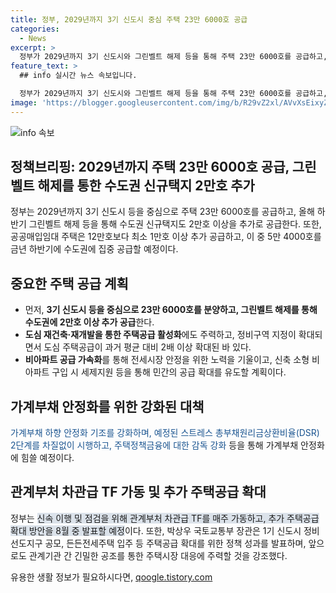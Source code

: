 ```yaml
---
title: 정부, 2029년까지 3기 신도시 중심 주택 23만 6000호 공급
categories:
  - News
excerpt: >
  정부가 2029년까지 3기 신도시와 그린벨트 해제 등을 통해 주택 23만 6000호를 공급하고, 공공매입임대 주택은 추가로 1만호 이상 공급된다고 발표했습니다. 또한, 도심 재건축 및 전세시장 안정을 위한 다양한 정책들이 발표되었는데, 이를 통해 주택 시장을 안정화하고 가격 상승을 억제하겠다는 계획입니다. 관련된 정책들은 신속하게 이행되고, 주택공급 확대 방안은 8월 중에 발표될 예정이며, 이를 통해 가계부채 하향 안정화 기조를 강화할 것으로 보입니다.
feature_text: >
  ## info 실시간 뉴스 속보입니다.

  정부가 2029년까지 3기 신도시와 그린벨트 해제 등을 통해 주택 23만 6000호를 공급하고, 공공매입임대 주택은 추가로 1만호 이상 공급된다고 발표했습니다. 또한, 도심 재건축 및 전세시장 안정을 위한 다양한 정책들이 발표되었는데, 이를 통해 주택 시장을 안정화하고 가격 상승을 억제하겠다는 계획입니다. 관련된 정책들은 신속하게 이행되고, 주택공급 확대 방안은 8월 중에 발표될 예정이며, 이를 통해 가계부채 하향 안정화 기조를 강화할 것으로 보입니다.
image: 'https://blogger.googleusercontent.com/img/b/R29vZ2xl/AVvXsEixyZcFfHzMRdzZMjFBmAUKJYCLCGyLL1o632UiGVXcaFdKo_bkvkuCioo0uUKlGfBVcT3P84aROyZIXSBEx3Aw5nCQ3pTgDom1WDC4m8eifvWiAmWEEVb4x6G_l8C0QH225ldMjyaFvpxGEBGNO37VmDTDMHGhJPq73UglMfDca1-0aw/s1600/blogspot.png'
---
```


<p><img src="https://blogger.googleusercontent.com/img/b/R29vZ2xl/AVvXsEixyZcFfHzMRdzZMjFBmAUKJYCLCGyLL1o632UiGVXcaFdKo_bkvkuCioo0uUKlGfBVcT3P84aROyZIXSBEx3Aw5nCQ3pTgDom1WDC4m8eifvWiAmWEEVb4x6G_l8C0QH225ldMjyaFvpxGEBGNO37VmDTDMHGhJPq73UglMfDca1-0aw/s1600/blogspot.png" alt="info 속보" /></p>

<h2 data-ke-size="size26">정책브리핑: 2029년까지 주택 23만 6000호 공급, 그린벨트 해제를 통한 수도권 신규택지 2만호 추가</h2>

<p data-ke-size="size16">정부는 2029년까지 3기 신도시 등을 중심으로 주택 23만 6000호를 공급하고, 올해 하반기 그린벨트 해제 등을 통해 수도권 신규택지도 2만호 이상을 추가로 공급한다. 또한, 공공매입임대 주택은 12만호보다 최소 1만호 이상 추가 공급하고, 이 중 5만 4000호를 금년 하반기에 수도권에 집중 공급할 예정이다.</p>

<h2 data-ke-size="size24">중요한 주택 공급 계획</h2>

<ul>
  <li>먼저, <b>3기 신도시 등을 중심으로 23만 6000호를 분양하고, 그린벨트 해제를 통해 수도권에 2만호 이상 추가 공급</b>한다.</li>
  <li><b>도심 재건축·재개발을 통한 주택공급 활성화</b>에도 주력하고, 정비구역 지정이 확대되면서 도심 주택공급이 과거 평균 대비 2배 이상 확대된 바 있다.</li>
  <li><b>비아파트 공급 가속화</b>를 통해 전세시장 안정을 위한 노력을 기울이고, 신축 소형 비아파트 구입 시 세제지원 등을 통해 민간의 공급 확대를 유도할 계획이다.</li>
</ul>

<h2 data-ke-size="size24">가계부채 안정화를 위한 강화된 대책</h2>

<p data-ke-size="size16"><span style="color: #1a5490;">가계부채 하향 안정화 기조를 강화하며, 예정된 스트레스 총부채원리금상환비율(DSR) 2단계를 차질없이 시행하고, 주택정책금융에 대한 감독 강화</span> 등을 통해 가계부채 안정화에 힘쓸 예정이다.</p>

<h2 data-ke-size="size24">관계부처 차관급 TF 가동 및 추가 주택공급 확대</h2>

<p data-ke-size="size16">정부는 <span style="background-color: #21538527;">신속 이행 및 점검을 위해 관계부처 차관급 TF를 매주 가동하고, 추가 주택공급 확대 방안을 8월 중 발표할 예정</span>이다. 또한, 박상우 국토교통부 장관은 1기 신도시 정비 선도지구 공모, 든든전세주택 입주 등 주택공급 확대를 위한 정책 성과를 발표하며, 앞으로도 관계기관 간 긴밀한 공조를 통한 주택시장 대응에 주력할 것을 강조했다.</p>
유용한 생활 정보가 필요하시다면, <a href="https://qoogle.tistory.com" rel="dofollow">qoogle.tistory.com</a>


